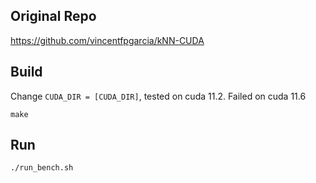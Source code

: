 ## Original Repo
https://github.com/vincentfpgarcia/kNN-CUDA
## Build
Change ``CUDA_DIR = [CUDA_DIR]``, tested on cuda 11.2. Failed on cuda 11.6
```
make
```
## Run
```bash
./run_bench.sh
```